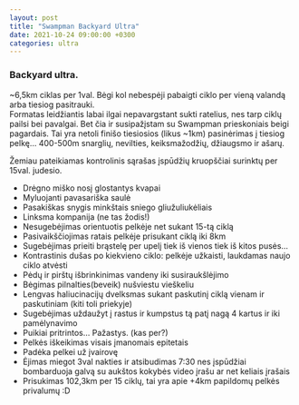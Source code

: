 ```yaml
---
layout: post
title: "Swampman Backyard Ultra"
date: 2021-10-24 09:00:00 +0300
categories: ultra
---
```


### Backyard ultra.
~6,5km ciklas per 1val. Bėgi kol nebespėji pabaigti ciklo per vieną valandą arba tiesiog pasitrauki.<br>
Formatas leidžiantis labai ilgai nepavargstant sukti ratelius, nes tarp ciklų pailsi bei pavalgai.
Bet čia ir susipažįstam su Swampman prieskoniais beigi pagardais.
Tai yra netoli finišo tiesiosios (likus ~1km) pasinėrimas į tiesiog pelkę…
400-500m snarglių, nevilties, keiksmažodžių, džiaugsmo ir ašarų.

Žemiau pateikiamas kontrolinis sąrašas įspūdžių kruopščiai surinktų per 15val. judesio.

* Drėgno miško nosį glostantys kvapai
* Myluojanti pavasariška saulė
* Pasakiškas snygis minkštais sniego gliužuliukėliais
* Linksma kompanija (ne tas žodis!)
* Nesugebėjimas orientuotis pelkėje net sukant 15-tą ciklą
* Pasivaikščiojimas ratais pelkėje prisukant ciklą iki 8km
* Sugebėjimas prieiti brąstelę per upelį tiek iš vienos tiek iš kitos pusės…
* Kontrastinis dušas po kiekvieno ciklo: pelkėje užkaisti, laukdamas naujo ciklo atvėsti
* Pėdų ir pirštų išbrinkinimas vandeny iki susiraukšlėjimo
* Bėgimas pilnalties(beveik) nušviestu vieškeliu
* Lengvas haliucinacijų dvelksmas sukant paskutinį ciklą vienam ir paskutiniam (kiti toli priekyje)
* Sugebėjimas uždaužyt į rastus ir kumpstus tą patį nagą 4 kartus ir iki pamėlynavimo
* Puikiai pritrintos… Pažastys. (kas per?)
* Pelkės iškeikimas visais įmanomais epitetais
* Padėka pelkei už įvairovę
* Ėjimas miegot 3val nakties ir atsibudimas 7:30 nes įspūdžiai bombarduoja galvą su aukštos kokybės video įrašu ar net keliais įrašais
* Prisukimas 102,3km per 15 ciklų, tai yra apie +4km papildomų pelkės privalumų :D
